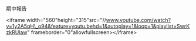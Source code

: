 期中報告

&lt;iframe width="560"height="315"src="//www.youtube.com/watch?v=1y2A5qH\_o94&feature=youtu.behd=1&autoplay=1&loop=1&playlist=SwrKzkRUlaw" frameborder="0"allowfullscreen&gt;&lt;/iframe&gt;

